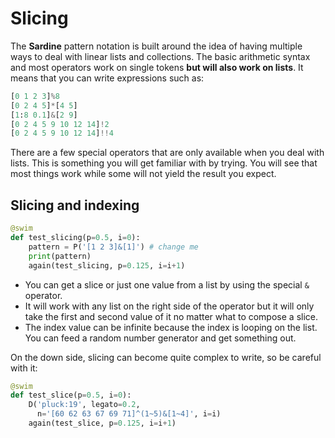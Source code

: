 # Slicing

The **Sardine** pattern notation is built around the idea of having multiple ways to deal with linear lists and collections. The basic arithmetic syntax and most operators work on single tokens **but will also work on lists**. It means that you can write expressions such as:
    
```python
[0 1 2 3]%8
[0 2 4 5]*[4 5]
[1:8 0.1]&[2 9]
[0 2 4 5 9 10 12 14]!2
[0 2 4 5 9 10 12 14]!!4
```
    
There are a few special operators that are only available when you deal with lists. This is something you will get familiar with by trying. You will see that most things work while some will not yield the result you expect.

## Slicing and indexing

```python
@swim
def test_slicing(p=0.5, i=0):
    pattern = P('[1 2 3]&[1]') # change me
    print(pattern)
    again(test_slicing, p=0.125, i=i+1)
```
    
- You can get a slice or just one value from a list by using the special `&` operator.
- It will work with any list on the right side of the operator but it will 
  only take the first and second value of it no matter what to compose a slice.
- The index value can be infinite because the index is looping on the list. You can feed
  a random number generator and get something out.
    
On the down side, slicing can become quite complex to write, so be careful with it:
    
```python
@swim
def test_slice(p=0.5, i=0):
    D('pluck:19', legato=0.2,
      n='[60 62 63 67 69 71]^(1~5)&[1~4]', i=i)
    again(test_slice, p=0.125, i=i+1)
```


